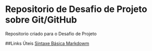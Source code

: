 # Repositorio de Desafio de Projeto sobre Git/GitHub
Repositorio criado para o Desafio de Projeto

##Links Úteis
[Sintaxe Básica Markdowm](https://www.markdownguide.org/getting-started/)
